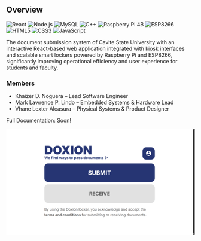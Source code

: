 ## Overview
![React](https://img.shields.io/badge/React-61DAFB?style=flat&logo=react&logoColor=black)
![Node.js](https://img.shields.io/badge/Node.js-339933?style=flat&logo=nodedotjs&logoColor=white)
![MySQL](https://img.shields.io/badge/MySQL-4479A1?style=flat&logo=mysql&logoColor=white)
![C++](https://img.shields.io/badge/C++-00599C?style=flat&logo=c%2B%2B&logoColor=white)
![Raspberry Pi 4B](https://img.shields.io/badge/Raspberry%20Pi-CC0000?style=flat&logo=raspberrypi&logoColor=white)
![ESP8266](https://img.shields.io/badge/ESP8266-000000?style=flat&logo=espressif&logoColor=white)
![HTML5](https://img.shields.io/badge/HTML5-E34F26?style=flat&logo=html5&logoColor=white)
![CSS3](https://img.shields.io/badge/CSS3-1572B6?style=flat&logo=css3&logoColor=white)
![JavaScript](https://img.shields.io/badge/JavaScript-F7DF1E?style=flat&logo=javascript&logoColor=black)

The document submission system of Cavite State University with an interactive React-based web application integrated with kiosk interfaces and scalable smart lockers powered by Raspberry Pi and ESP8266, significantly improving operational efficiency and user experience for students and faculty.

### Members
- Khaizer D. Noguera – Lead Software Engineer
- Mark Lawrence P. Lindo – Embedded Systems & Hardware Lead
- Vhane Lexter Alcasura – Physical Systems & Product Designer

Full Documentation: Soon!

![App Screenshot](/Doxion.gif)
